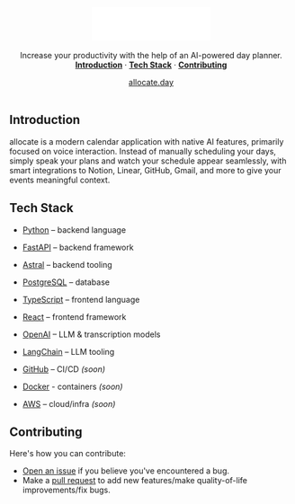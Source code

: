 <p align="center">
  <img alt="allocate" src="https://raw.githubusercontent.com/allocate-planner/.github/9adcb1f42814411838d533fc9f3da00a972d0c49/assets/logo.svg" width="auto" height="60">
</p>

<p align="center">
    Increase your productivity with the help of an AI-powered day planner.
    <br />
    <a href="#introduction"><strong>Introduction</strong></a> ·
    <a href="#tech-stack"><strong>Tech Stack</strong></a> ·
    <a href="#contributing"><strong>Contributing</strong></a>
</p>

<div align="center">
  <a href="https://allocate.day/">allocate.day</a>
</div>

<br/>

## Introduction

allocate is a modern calendar application with native AI features, primarily focused on voice interaction. Instead of manually scheduling your days, simply speak your plans and watch your schedule appear seamlessly, with smart integrations to Notion, Linear, GitHub, Gmail, and more to give your events meaningful context.

## Tech Stack

- [Python](https://www.python.org/) – backend language
- [FastAPI](https://fastapi.tiangolo.com/) – backend framework
- [Astral](https://docs.astral.sh/) – backend tooling
- [PostgreSQL](https://www.postgresql.org/) – database

- [TypeScript](https://www.typescriptlang.org/) – frontend language
- [React](https://react.dev/) – frontend framework

- [OpenAI](https://openai.com/) – LLM & transcription models
- [LangChain](https://www.langchain.com/) – LLM tooling

- [GitHub](https://github.com/features/actions) – CI/CD _(soon)_
- [Docker](https://www.docker.com/) - containers _(soon)_
- [AWS](https://aws.amazon.com/) – cloud/infra _(soon)_

## Contributing

Here's how you can contribute:

- [Open an issue](https://github.com/allocate-planner/allocate/issues) if you believe you've encountered a bug.
- Make a [pull request](https://github.com/allocate-planner/allocate/pull) to add new features/make quality-of-life improvements/fix bugs.

